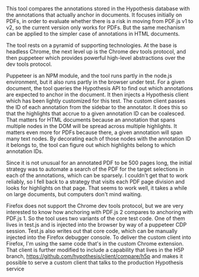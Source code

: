 This tool compares the annotations stored in the Hypothesis database with the annotations that actually anchor in documents. It focuses initially on PDFs, in order to evaluate whether there is a risk in moving from PDF.js v1 to v2, so the current version only works for PDFs. But the same mechanism can be applied to the simpler case of annotations in HTML documents.

The tool rests on a pyramid of supporting technologies. At the base is headless Chrome, the next level up is the Chrome dev tools  protocol, and then puppeteer which provides powerful high-level abstractions over the dev tools protocol.

Puppeteer is an NPM module, and the tool runs partly in the node.js environment, but it also runs partly in the browser under test. For a given document, the tool queries the Hypothesis API to find out which annotations are expected to anchor in the document. It then injects a Hypothesis client which has been lightly customized for this test. The custom client passes the ID of each annotation from the sidebar to the annotator. It does this so that the highlights that accrue to a given annotation ID can be coalesced. That matters for HTML documents because an annotation that spans multiple nodes in the DOM will be spread across multiple highlights. It matters even more for PDFs because there, a given annotation will span many text nodes. By decorating each of those nodes with the annotation ID it belongs to, the tool can figure out which highlights belong to which annotation IDs.

Since it is not unusual for an annotated PDF to be 500 pages long, the initial strategy was to automate a search of the PDF for the target selections in each of the annotations, which can be sparsely. I couldn't get that to work reliably, so I fell back to a strategy that visits each PDF page division and looks for highlights on that page. That seems to work well, it takes a while on large documents, but computers don't mind waiting.

Firefox does not support the Chrome dev tools protocol, but we are very interested to know how anchoring with PDF.js 2 compares to anchoring with PDF.js 1. So the tool uses two variants of the core test code. One of them lives in test.js and is injected into the browser by way of a puppeteer CDP session. Test.js also writes out that core code, which can be manually injected into the Firefox debugger console. To deliver the custom client into Firefox, I'm using the same code that's in the custom Chrome extension. That client is further modified to include a capability that lives in the H5P branch, https://github.com/hypothesis/client/compare/h5p and makes it possible to serve a custom client that talks to the production Hypothesis service